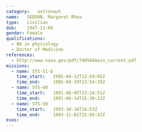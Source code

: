 ```yaml
---
category:	astronaut
name:	SEDDON, Margaret Rhea
type:	civilian
dob:	1947-11-08
gender:	Female
qualifications:
  - BA in physiology
  - Doctor of Medicine
references:
  - http://www.nasa.gov/pdf/740566main_current.pdf
missions:
  - name: STS-51-D
    time_start:   1985-04-12T13:59:05Z
    time_end:     1985-04-19T13:54:29Z
  - name: STS-40
    time_start:   1991-06-05T13:24:51Z
    time_end:     1991-06-14T15:39:12Z
  - name: STS-58
    time_start:   1993-10-18T14:53Z
    time_end:     1993-11-01T15:05:43Z
evas:
---
```

